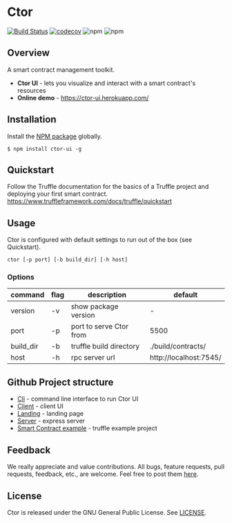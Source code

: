 # Ctor

[![Build Status](https://travis-ci.org/wslyvh/ctor.svg?branch=master)](https://travis-ci.org/wslyvh/ctor)
[![codecov](https://codecov.io/gh/wslyvh/ctor/branch/master/graph/badge.svg)](https://codecov.io/gh/wslyvh/ctor)
![npm](https://img.shields.io/npm/v/ctor-ui.svg)
![npm](https://img.shields.io/npm/dt/ctor-ui.svg)

## Overview

A smart contract management toolkit.

- **Ctor UI** - lets you visualize and interact with a smart contract's resources
- **Online demo** - https://ctor-ui.herokuapp.com/

## Installation

Install the [NPM package](https://www.npmjs.com/package/ctor-ui) globally.

```
$ npm install ctor-ui -g
```

## Quickstart

Follow the Truffle documentation for the basics of a Truffle project and deploying your first smart contract.
https://www.truffleframework.com/docs/truffle/quickstart

## Usage

Ctor is configured with default settings to run out of the box (see Quickstart).

```
ctor [-p port] [-b build_dir] [-h host]
```

### Options

| command   | flag | description             | default                |
| --------- | ---- | ----------------------- | ---------------------- |
| version   | -v   | show package version    | -                      |
| port      | -p   | port to serve Ctor from | 5500                   |
| build_dir | -b   | truffle build directory | ./build/contracts/     |
| host      | -h   | rpc server url          | http://localhost:7545/ |

## Github Project structure

- [Cli](cli/) - command line interface to run Ctor UI
- [Client](client/) - client UI
- [Landing](landing/) - landing page
- [Server](server/) - express server
- [Smart Contract example](truffle/) - truffle example project

## Feedback

We really appreciate and value contributions. All bugs, feature requests, pull requests, feedback, etc., are welcome.
Feel free to post them [here](https://github.com/wslyvh/ctor/issues/new).

## License

Ctor is released under the GNU General Public License. See [LICENSE](LICENSE).
